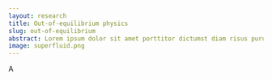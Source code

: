 ```yaml
---
layout: research
title: Out-of-equilibrium physics
slug: out-of-equilibrium
abstract: Lorem ipsum dolor sit amet porttitor dictumst diam risus purus venenatis tempor. Ultricies dui praesent porttitor risus suspendisse mi proin curabitur do.
image: superfluid.png
---
```


A